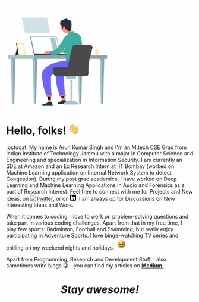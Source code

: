 [<img src="https://github.com/arun-kmr-singh/arun-kmr-singh.github.io/blob/master/assets/Coolstuff/animation.gif" width="55%" height="auto">](https://arun-kmr-singh.github.io/)
# Hello, folks! <img src="https://github.com/arun-kmr-singh/arun-kmr-singh.github.io/blob/master/assets/Coolstuff/wave.gif" width="30px">
:octocat:
My name is Arun Kumar Singh and I'm an M.tech CSE Grad from Indian Institute of Technology Jammu with a major in Computer Science and Engineering and specialization in Information Security. I am currently an SDE at Amazon and an Ex Research Intern at IIT Bombay (worked on Machine Learning application on Internal Network System to detect Congestion). During my post grad academics, I have worked on Deep Learning and Machine Learning Applications in Audio and Forensics as a part of Research Interest. Feel free to connect with me for Projects and New Ideas, on [![Twitter](http://i.imgur.com/wWzX9uB.png)](https://twitter.com/arun_kmr_singh), or on [![LinkedIn](https://github.com/arun-kmr-singh/arun-kmr-singh.github.io/blob/master/assets/Coolstuff/linkedin-3-16.png)](https://www.linkedin.com/in/arun-kmr-singh/). I am always up for Discussions on New Interesting Ideas and Work. 

When it comes to coding, I love to work on problem-solving questions and take part in various coding challenges. Apart from that in my free time, I play few sports: Badminton, Football and Swimming, but really enjoy participating in Adventure Sports. I love binge-watching TV series and chilling on my weekend nights and holidays. <img src="https://github.com/arun-kmr-singh/arun-kmr-singh.github.io/blob/master/assets/Coolstuff/wink.gif" width="30px">

Apart from Programming, Research and Development Stuff, I also sometimes write blogs :stuck_out_tongue_winking_eye: - you can find my articles on [**Medium** ](https://medium.com/@singh.kmr.arun).

<h1 align='center'><i>Stay awesome!</i></h1>
